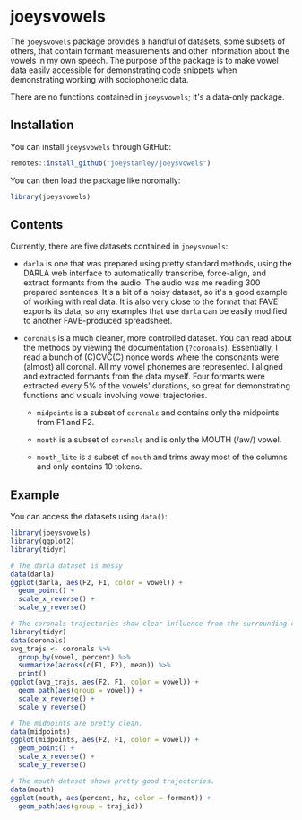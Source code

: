 
# joeysvowels

<!-- badges: start -->
<!-- badges: end -->

The `joeysvowels` package provides a handful of datasets, some subsets of others, 
that contain formant measurements and other information about the vowels in my 
own speech. The purpose of the package is to make vowel data easily accessible
for demonstrating code snippets when demonstrating working with sociophonetic 
data. 

There are no functions contained in `joeysvowels`; it's a data-only package.

## Installation

You can install `joeysvowels` through GitHub:

``` r
remotes::install_github("joeystanley/joeysvowels")
```

You can then load the package like noromally:

```r
library(joeysvowels)
```

## Contents

Currently, there are five datasets contained in `joeysvowels`:

* `darla` is one that was prepared using pretty standard methods, using the 
DARLA web interface to automatically transcribe, force-align, and extract
formants from the audio. The audio was me reading 300 prepared sentences. 
It's a bit of a noisy dataset, so it's a good example 
of working with real data. It is also very close to the format that FAVE exports
its data, so any examples that use `darla` can be easily modified to another 
FAVE-produced spreadsheet. 

* `coronals` is a much cleaner, more controlled dataset. You can read about the 
methods by viewing the documentation (`?coronals`). Essentially, I read a bunch
of (C)CVC(C) nonce words where the consonants were (almost) all coronal. All
my vowel phonemes are represented. I aligned and extracted formants from the
data myself. Four formants were extracted every 5% of the vowels' durations, so
great for demonstrating functions and visuals involving vowel trajectories. 

  - `midpoints` is a subset of `coronals` and contains only the midpoints from 
  F1 and F2.
  
  - `mouth` is a subset of `coronals` and is only the MOUTH (/aw/) vowel.
  
  - `mouth_lite` is a subset of `mouth` and trims away most of the columns and 
  only contains 10 tokens. 

## Example

You can access the datasets using `data()`:

``` r
library(joeysvowels)
library(ggplot2)
library(tidyr)

# The darla dataset is messy
data(darla)
ggplot(darla, aes(F2, F1, color = vowel)) + 
  geom_point() + 
  scale_x_reverse() + 
  scale_y_reverse()

# The coronals trajectories show clear influence from the surrounding consonants.
library(tidyr)
data(coronals)
avg_trajs <- coronals %>%
  group_by(vowel, percent) %>%
  summarize(across(c(F1, F2), mean)) %>%
  print()
ggplot(avg_trajs, aes(F2, F1, color = vowel)) + 
  geom_path(aes(group = vowel)) + 
  scale_x_reverse() + 
  scale_y_reverse()

# The midpoints are pretty clean.
data(midpoints)
ggplot(midpoints, aes(F2, F1, color = vowel)) + 
  geom_point() + 
  scale_x_reverse() + 
  scale_y_reverse()

# The mouth dataset shows pretty good trajectories.
data(mouth)
ggplot(mouth, aes(percent, hz, color = formant)) + 
  geom_path(aes(group = traj_id))
```


